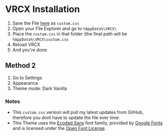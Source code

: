 # VRCX Installation

1. Save the File [here](https://raw.githubusercontent.com/MintLily/Dark-Vanilla/main/VRCX/custom.css) as `custom.css`
2. Open your File Explorer and go to `%AppData%\VRCX\`
3. Place the `custom.css` in that folder (the final path will be `%AppData%\VRCX\custom.css`
4. Reload VRCX
5. And you're done

## Method 2
1. Go to Settings
2. Appearance
3. Theme mode: Dark Vanilla

### Notes
- This `custom.css` version will pull my latest updates from GitHub, therefore you dont have to update the file ever time.
- This Theme uses the [Ecoded Sans](https://fonts.google.com/specimen/Encode+Sans) font family, provided by [Google Fonts](https://fonts.google.com/) and is licensed under the [Open Font License](https://scripts.sil.org/cms/scripts/page.php?site_id=nrsi&id=OFL).